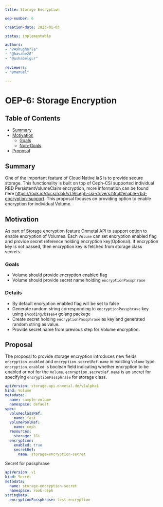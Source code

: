 ```yaml
---
title: Storage Encryption

oep-number: 6

creation-date: 2023-01-03

status: implementable

authors:
- "@Ashughorla"
- "@kasabe28"
- "@ushabelgur"
  
reviewers:
- "@manuel"

---
```


# OEP-6: Storage Encryption

## Table of Contents

- [Summary](#summary)
- [Motivation](#motivation)
    - [Goals](#goals)
    - [Non-Goals](#non-goals)
- [Proposal](#proposal)

## Summary
One of the important feature of Cloud Native IaS is to provide secure storage. This functionality is built on top of Ceph-CSI supported individual RBD PersistentVolumeClaim encryption, more information can be found here https://rook.io/docs/rook/v1.9/ceph-csi-drivers.html#enable-rbd-encryption-support. This proposal focuses on providing option to enable encryption for individual Volume.

## Motivation
As part of Storage encryption feature Onmetal API to support option to enable encryption of Volumes.
Each `Volume` can set encryption enabled flag and provide secret reference holding encryption key(Optional). If encryption key is not passed, then encryption key is fetched from storage class secrets.

### Goals
  - Volume should provide encryption enabled flag
  - Volume should provide secret name holding `encryptionPassphrase`

### Details
  - By default encryption enabled flag will be set to false
  - Generate random string corresponding to `encryptionPassphrase` key using `encoding/base64` golang package
  - Create secret holding `encryptionPassphrase` as key and generated random string as value.
  - Provide secret name from previous step for Volume encryption.

## Proposal
The proposal to provide storage encryption introduces new fields `encryption.enabled` and `encryption.secretRef.name` in existing `Volume` type. `encryption.enabled` is boolean field indicating whether encryption to be enabled or not for the `Volume`. `ecnryption.secretRef.name` is an secret for specifying `encryptionPassphrase` for storage class.

[//]: # (@formatter:off)
```yaml
apiVersion: storage.api.onmetal.de/v1alpha1
kind: Volume
metadata:
  name: sample-volume
  namespace: default
spec:
  volumeClassRef:
    name: fast
  volumePoolRef:
    name: ceph
  resources:
    storage: 1Gi
  encryption:
    enabled: true
    secretRef:
      name: storage-encryption-secret
```
[//]: # (@formatter:on)

Secret for passphrase

[//]: # (@formatter:off)
```yaml
apiVersion: v1
kind: Secret
metadata:
  name: storage-encryption-secret
  namespace: rook-ceph
stringData:
  encryptionPassphrase: test-encryption
  ```
[//]: # (@formatter:on)